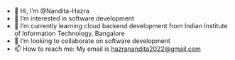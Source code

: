 - 👋 Hi, I’m @Nandita-Hazra
- 👀 I’m interested in software development
- 🌱 I’m currently learning cloud backend development from Indian Institute of Information Technology, Bangalore
- 💞️ I’m looking to collaborate on software development
- 📫 How to reach me: My email is hazranandita2022@gmail.com
